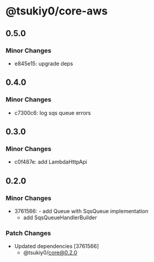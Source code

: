 # @tsukiy0/core-aws

## 0.5.0

### Minor Changes

- e845e15: upgrade deps

## 0.4.0

### Minor Changes

- c7300c6: log sqs queue errors

## 0.3.0

### Minor Changes

- c0f487e: add LambdaHttpApi

## 0.2.0

### Minor Changes

- 3761566: - add Queue with SqsQueue implementation
  - add SqsQueueHandlerBuilder

### Patch Changes

- Updated dependencies [3761566]
  - @tsukiy0/core@0.2.0
